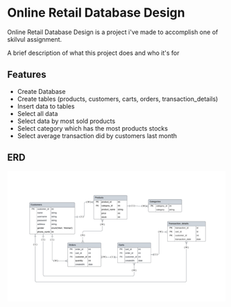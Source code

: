# Online Retail Database Design

Online Retail Database Design is a project i've made to accomplish one of skilvul assignment. 

A brief description of what this project does and who it's for

## Features

- Create Database
- Create tables (products, customers, carts, orders, transaction_details)
- Insert data to tables
- Select all data
- Select data by most sold products
- Select category which has the most products stocks
- Select average transaction did by customers last month

## ERD
![ERD](https://raw.githubusercontent.com/HamzahRaihan/retail-online-mysql-database/main/img/ERD%20Online%20Retail%20Database%20Desain.png?token=GHSAT0AAAAAACJGN5PZQ3ZJPTHZJWSCN6UEZKLLUIA)
